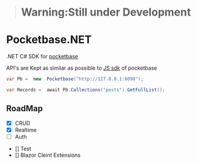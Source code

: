 > # Warning:Still under Development

# Pocketbase.NET

.NET C# SDK for [pocketbase](https://pocketbase.io/)

API's are Kept as similar as possible to [JS sdk](https://github.com/pocketbase/js-sdk) of pocketbase

```C#
var Pb =  new  Pocketbase("http://127.0.0.1:8090");

var Records =  await Pb.Collections("posts").GetFullList();
```

## RoadMap

- [x] CRUD
- [x] Realtime
- [ ] Auth
- [] Test
- [] Blazor Cleint Extensions
